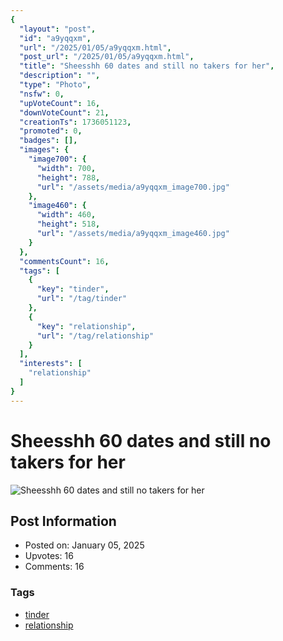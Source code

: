 ```yaml
---
{
  "layout": "post",
  "id": "a9yqqxm",
  "url": "/2025/01/05/a9yqqxm.html",
  "post_url": "/2025/01/05/a9yqqxm.html",
  "title": "Sheesshh 60 dates and still no takers for her",
  "description": "",
  "type": "Photo",
  "nsfw": 0,
  "upVoteCount": 16,
  "downVoteCount": 21,
  "creationTs": 1736051123,
  "promoted": 0,
  "badges": [],
  "images": {
    "image700": {
      "width": 700,
      "height": 788,
      "url": "/assets/media/a9yqqxm_image700.jpg"
    },
    "image460": {
      "width": 460,
      "height": 518,
      "url": "/assets/media/a9yqqxm_image460.jpg"
    }
  },
  "commentsCount": 16,
  "tags": [
    {
      "key": "tinder",
      "url": "/tag/tinder"
    },
    {
      "key": "relationship",
      "url": "/tag/relationship"
    }
  ],
  "interests": [
    "relationship"
  ]
}
---
```


# Sheesshh 60 dates and still no takers for her

![Sheesshh 60 dates and still no takers for her](/assets/media/a9yqqxm_image700.jpg)

## Post Information

- Posted on: January 05, 2025
- Upvotes: 16
- Comments: 16

### Tags

- [tinder](/tag/tinder)
- [relationship](/tag/relationship)
